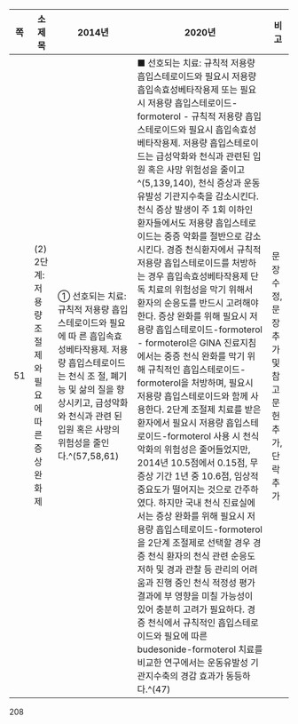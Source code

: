 | 쪽 | 소제목 | 2014년 | 2020년 | 비고 |
|---|---|---|---|---|
| 51 | (2) 2단계: 저용량 조절제와 필요에 따른 증상 완화제 | ① 선호되는 치료: 규칙적 저용량 흡입스테로이드와 필요에 따 른 흡입속효성베타작용제. 저용량 흡입스테로이드는 천식 조 절, 폐기능 및 삶의 질을 향상시키고, 급성악화와 천식과 관련 된 입원 혹은 사망의 위험성을 줄인다.^(57,58,61) | ■ 선호되는 치료: 규칙적 저용량 흡입스테로이드와 필요시 저용량 흡입속효성베타작용제 또는 필요시 저용량 흡입스테로이드-formoterol - 규칙적 저용량 흡입스테로이드와 필요시 흡입속효성베타작용제. 저용량 흡입스테로이드는 급성악화와 천식과 관련된 입원 혹은 사망 위험성을 줄이고^(5,139,140), 천식 증상과 운동유발성 기관지수축을 감소시킨다. 천식 증상 발생이 주 1회 이하인 환자들에서도 저용량 흡입스테로이드는 중증 악화를 절반으로 감소시킨다. 경증 천식환자에서 규칙적 저용량 흡입스테로이드를 처방하는 경우 흡입속효성베타작용제 단독 치료의 위험성을 막기 위해서 환자의 순응도를 반드시 고려해야 한다. 증상 완화를 위해 필요시 저용량 흡입스테로이드-formoterol - formoterol은 GINA 진료지침에서는 중증 천식 완화를 막기 위해 규칙적인 흡입스테로이드-formoterol을 처방하며, 필요시 저용량 흡입스테로이드와 함께 사용한다. 2단계 조절제 치료를 받은 환자에서 필요시 저용량 흡입스테로이드-formoterol 사용 시 천식 악화의 위험성은 줄어들었지만, 2014년 10.5점에서 0.15점, 무증상 기간 1년 중 10.6점, 임상적 중요도가 떨어지는 것으로 간주하였다. 하지만 국내 천식 진료실에서는 증상 완화를 위해 필요시 저용량 흡입스테로이드-formoterol을 2단계 조절제로 선택할 경우 경증 천식 환자의 천식 관련 순응도 저하 및 경과 관찰 등 관리의 어려움과 진행 중인 천식 적정성 평가 결과에 부 영향을 미칠 가능성이 있어 충분히 고려가 필요하다. 경증 천식에서 규칙적인 흡입스테로이드와 필요에 따른 budesonide-formoterol 치료를 비교한 연구에서는 운동유발성 기관지수축의 경감 효과가 동등하다.^(47) | 문장수정, 문장추가 및 참고문헌 추가, 단락추가 |
<PAGE>208